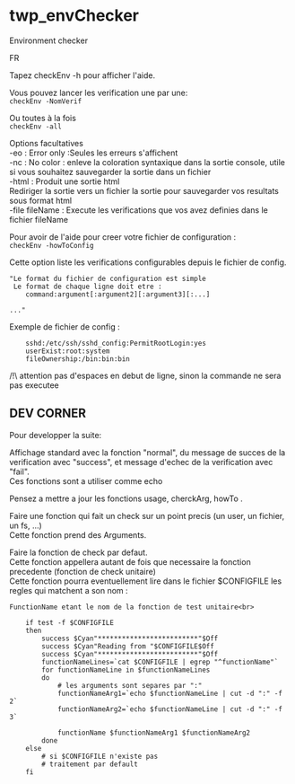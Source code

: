 twp_envChecker
==============

Environment checker

FR

Tapez checkEnv -h pour afficher l'aide.

Vous pouvez lancer les verification une par une:<br>
`checkEnv -NomVerif`

Ou toutes à la fois <br>
`checkEnv -all`


Options facultatives<br>
-eo : Error only :Seules les erreurs s'affichent<br>
-nc : No color : enleve la coloration syntaxique dans la sortie console, utile si vous souhaitez sauvegarder la sortie dans un fichier<br>
-html : Produit une sortie html <br>
		Rediriger la sortie vers un fichier la sortie pour sauvegarder vos resultats sous format html<br>
-file fileName : Execute les verifications que vos avez definies dans le fichier fileName<br>

Pour avoir de l'aide pour creer votre fichier de configuration : <br>
`checkEnv -howToConfig`

Cette option liste les verifications configurables depuis le fichier de config.

	"Le format du fichier de configuration est simple
	 Le format de chaque ligne doit etre :
		command:argument[:argument2][:argument3][:...]
	
	..."
	
Exemple de fichier de config :<br>
```
	sshd:/etc/ssh/sshd_config:PermitRootLogin:yes
	userExist:root:system
	fileOwnership:/bin:bin:bin
```

/!\ attention pas d'espaces en debut de ligne, sinon la commande ne sera pas executee

## DEV CORNER

Pour developper la suite:

Affichage standard avec la fonction "normal", du message de succes de la verification avec "success", et message d'echec de la verification avec "fail".<br>
Ces fonctions sont a utiliser comme echo

Pensez a mettre a jour les fonctions usage, cherckArg, howTo .

Faire une fonction qui fait un check sur un point precis (un user, un fichier, un fs, ...)<br>
Cette fonction prend des Arguments.

Faire la fonction de check par defaut.<br>
Cette fonction appellera autant de fois que necessaire la fonction precedente (fonction de check unitaire)<br>
Cette fonction pourra eventuellement lire dans le fichier $CONFIGFILE les regles qui matchent a son nom : <br>

	FunctionName etant le nom de la fonction de test unitaire<br>

```
	if test -f $CONFIGFILE
	then
		success $Cyan"*************************"$Off
		success $Cyan"Reading from "$CONFIGFILE$Off
		success $Cyan"*************************"$Off
		functionNameLines=`cat $CONFIGFILE | egrep "^functionName"`
		for functionNameLine in $functionNameLines
		do
			# les arguments sont separes par ":"
			functionNameArg1=`echo $functionNameLine | cut -d ":" -f 2`
			functionNameArg2=`echo $functionNameLine | cut -d ":" -f 3`
			
			functionName $functionNameArg1 $functionNameArg2
		done
	else
		# si $CONFIGFILE n'existe pas
		# traitement par default
	fi
```

